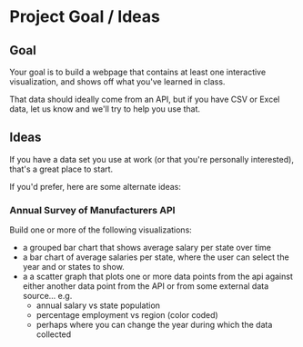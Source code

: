 # Project Goal / Ideas

## Goal

Your goal is to build a webpage that contains at least one interactive
visualization, and shows off what you've learned in class.

That data should ideally come from an API, but if you have CSV or Excel data,
let us know and we'll try to help you use that.

## Ideas

If you have a data set you use at work (or that you're personally interested),
that's a great place to start.

If you'd prefer, here are some alternate ideas:

### Annual Survey of Manufacturers API

Build one or more of the following visualizations:

* a grouped bar chart that shows average salary per state over time
* a bar chart of average salaries per state, where the user can select the year and or states to show.
* a a scatter graph that plots one or more data points from the api against either another data point from the API or from some external data source... e.g.
  * annual salary vs state population
  * percentage employment vs region (color coded)
  * perhaps where you can change the year during which the data collected
